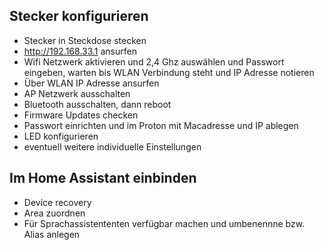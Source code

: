 ## Stecker konfigurieren
- Stecker in Steckdose stecken
- http://192.168.33.1 ansurfen
- Wifi Netzwerk aktivieren und 2,4 Ghz auswählen und Passwort eingeben, warten bis WLAN Verbindung steht und IP Adresse notieren
- Über WLAN IP Adresse ansurfen
- AP Netzwerk ausschalten
- Bluetooth ausschalten, dann reboot
- Firmware Updates checken
- Passwort einrichten und im Proton mit Macadresse und IP ablegen
- LED konfigurieren
- eventuell weitere individuelle Einstellungen

## Im Home Assistant einbinden
- Device recovery
- Area zuordnen
- Für Sprachassistententen verfügbar machen und umbenennne bzw. Alias anlegen


